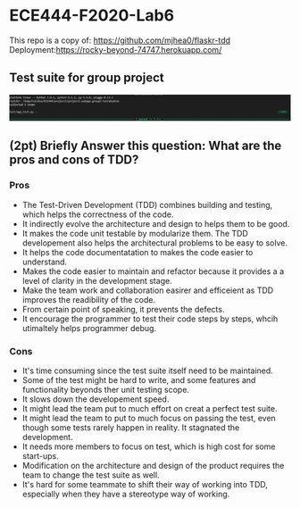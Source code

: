 # ECE444-F2020-Lab6
This repo is a copy of: https://github.com/mjhea0/flaskr-tdd \
Deployment:https://rocky-beyond-74747.herokuapp.com/
## Test suite for group project
![alt text](https://github.com/RayZGit/ECE444-F2020-Lab6/blob/main/image/project_test.PNG)
## (2pt) Briefly Answer this question: What are the pros and cons of TDD?
### Pros
- The Test-Driven Development (TDD) combines building and testing, which helps the correctness of the code.
- It indirectly evolve the architecture and design to helps them to be good.
- It makes the code unit testable by modularize them. The TDD developement also helps the architectural problems to be easy to solve.
- It helps the code documentatation to makes the code easier to understand.
- Makes the code easier to maintain and refactor because it provides a a level of clarity in the development stage.
- Make the team work and collaboration easirer and efficeient as TDD improves the readibility of the code.
- From certain point of speaking, it prevents the defects.
- It encourage the programmer to test their code steps by steps, whcih utimaltely helps programmer debug.
### Cons
- It's time consuming since the test suite itself need to be maintained.
- Some of the test might be hard to write, and some features and functionality beyonds ther unit testing scope.
- It slows down the developement speed.
- It might lead the team put to much effort on creat a perfect test suite.
- It might lead the team to put to much focus on passing the test, even though some tests rarely happen in reality. It stagnated the development.
- It needs more members to focus on test, which is high cost for some start-ups.
- Modification on the architecture and design of the product requires the team to change the test suite as well.
- It's hard for some teammate to shift their way of working into TDD, especially when they have a stereotype way of working.

